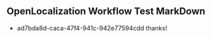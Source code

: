 ## OpenLocalization Workflow Test MarkDown
* ad7bda8d-caca-47f4-941c-942e77594cdd thanks!

<!--HONumber=Jul16_HO2-->


